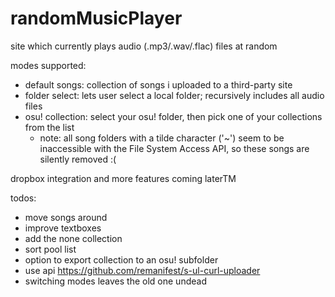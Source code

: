 # randomMusicPlayer

site which currently plays audio (.mp3/.wav/.flac) files at random

modes supported:
- default songs: collection of songs i uploaded to a third-party site
- folder select: lets user select a local folder; recursively includes all audio files
- osu! collection: select your osu! folder, then pick one of your collections from the list
  - note: all song folders with a tilde character ('~') seem to be inaccessible with the File System Access API, so these songs are silently removed :(

dropbox integration and more features coming laterTM

todos:
- move songs around
- improve textboxes
- add the none collection
- sort pool list
- option to export collection to an osu! subfolder
- use api https://github.com/remanifest/s-ul-curl-uploader
- switching modes leaves the old one undead